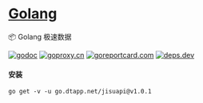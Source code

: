 <h1>
<a href="https://www.dtapp.net/">Golang</a>
</h1>

📦 Golang 极速数据

[comment]: <> (go)
[![godoc](https://pkg.go.dev/badge/go.dtapp.net/jisuapi?status.svg)](https://pkg.go.dev/go.dtapp.net/jisuapi)
[![goproxy.cn](https://goproxy.cn/stats/go.dtapp.net/jisuapi/badges/download-count.svg)](https://goproxy.cn/stats/go.dtapp.net/jisuapi)
[![goreportcard.com](https://goreportcard.com/badge/go.dtapp.net/jisuapi)](https://goreportcard.com/report/go.dtapp.net/jisuapi)
[![deps.dev](https://img.shields.io/badge/deps-go-red.svg)](https://deps.dev/go/go.dtapp.net%2Fjisuapi)

#### 安装

```shell
go get -v -u go.dtapp.net/jisuapi@v1.0.1
```

